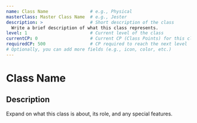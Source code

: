 ```yaml
---
name: Class Name                # e.g., Physical
masterClass: Master Class Name  # e.g., Jester
description: >                  # Short description of the class
  Write a brief description of what this class represents.
level: 1                        # Current level of the class
currentCP: 0                    # Current CP (Class Points) for this class
requiredCP: 500                 # CP required to reach the next level
# Optionally, you can add more fields (e.g., icon, color, etc.)
---
```


# Class Name

## Description
Expand on what this class is about, its role, and any special features.